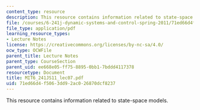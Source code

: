 ```yaml
---
content_type: resource
description: This resource contains information related to state-space models.
file: /courses/6-241j-dynamic-systems-and-control-spring-2011/71ed66d4f5063dd92ac026870dcf8237_MIT6_241JS11_lec07.pdf
file_type: application/pdf
learning_resource_types:
- Lecture Notes
license: https://creativecommons.org/licenses/by-nc-sa/4.0/
ocw_type: OCWFile
parent_title: Lecture Notes
parent_type: CourseSection
parent_uid: ee668e05-ff75-8895-0bb1-7bddd4117378
resourcetype: Document
title: MIT6_241JS11_lec07.pdf
uid: 71ed66d4-f506-3dd9-2ac0-26870dcf8237
---
```

This resource contains information related to state-space models.